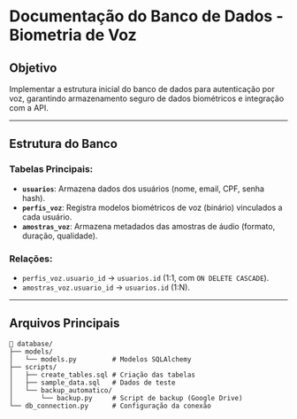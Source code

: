 
# Documentação do Banco de Dados - Biometria de Voz  

## **Objetivo**  
Implementar a estrutura inicial do banco de dados para autenticação por voz, garantindo armazenamento seguro de dados biométricos e integração com a API.  

---

## **Estrutura do Banco**  
### Tabelas Principais:  
- **`usuarios`**: Armazena dados dos usuários (nome, email, CPF, senha hash).  
- **`perfis_voz`**: Registra modelos biométricos de voz (binário) vinculados a cada usuário.  
- **`amostras_voz`**: Armazena metadados das amostras de áudio (formato, duração, qualidade).  

### Relações:  
- `perfis_voz.usuario_id` → `usuarios.id` (1:1, com `ON DELETE CASCADE`).  
- `amostras_voz.usuario_id` → `usuarios.id` (1:N).  

---

## **Arquivos Principais**  
```plaintext
📂 database/
├── models/
│   └── models.py         # Modelos SQLAlchemy
├── scripts/
│   ├── create_tables.sql # Criação das tabelas
│   ├── sample_data.sql   # Dados de teste
│   └── backup_automatico/
│       └── backup.py     # Script de backup (Google Drive)
└── db_connection.py      # Configuração da conexão